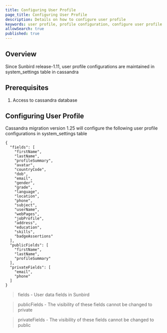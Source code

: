 ```yaml
---
title: Configuring User Profile 
page_title: Configuring User Profile 
description: Details on how to configure user profile 
keywords: user profile, profile configuration, configure user profile
allowSearch: true
published: true
---
```


## Overview

Since Sunbird release-1.11, user profile configurations are maintained in system_settings table in cassandra

## Prerequisites

1. Access to cassandra database

## Configuring User Profile 

Cassandra migration version 1.25 will configure the following user profile configurations in system_settings table

```
{
  "fields": [
    "firstName",
    "lastName",
    "profileSummary",
    "avatar",
    "countryCode",
    "dob",
    "email",
    "gender",
    "grade",
    "language",
    "location",
    "phone",
    "subject",
    "userName",
    "webPages",
    "jobProfile",
    "address",
    "education",
    "skills",
    "badgeAssertions"
  ],
  "publicFields": [
    "firstName",
    "lastName",
    "profileSummary"
  ],
  "privateFields": [
    "email",
    "phone"
  ]
}
```

> fields - User data fields in Sunbird

> publicFields - The visibility of these fields cannot be changed to private

> privateFields - The visibility of these fields cannot be changed to public
